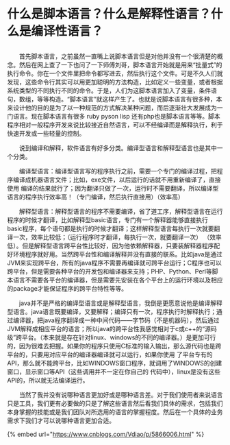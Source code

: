 # 什么是脚本语言？什么是解释性语言？什么是编译性语言？

## 

　　首先脚本语言，之前虽然一直嘴上说脚本语言但是对他并没有一个很清楚的概念。然后在网上查了一下也问了一下师傅刘哥，脚本语言开始就是用来“批量式”的执行命令。你在一个文件里把命令都写进去，然后执行这个文件。可是不久人们就发现，这些命令行其实可以用更加聪明的方法构造，比如定义一些变量，或者根据系统类型的不同执行不同的命令。于是，人们为这脚本语言加入了变量，条件语句，数组，等等构造。“脚本语言”就这样产生了。也就是说脚本语言有很多种，本来设计他的目的是为了以一种规范的方式解决某种问题，而后逐渐壮大发展成为一门语言。现在脚本语言有很多 ruby pyson lisp 还有php也是脚本语言等等。脚本程序相对一般程序开发来说比较接近自然语言，可以不经编译而是解释执行，利于快速开发或一些轻量的控制。

　　说到编译和解释，软件语言有好多分类。编译型语言和解释型语言也是其中一个分类。

　　编译型语言：编译型语言写的程序执行之前，需要一个专门的编译过程，把程序编译成机器语言文件；比如，exe文件，以后运行的话就不用重新编译了，直接使用 编译的结果就行了；因为翻译只做了一次，运行时不需要翻译，所以编译型语言的程序执行效率高！（专门编译，然后执行直接用）（效率高）

　　解释型语言：解释型语言的程序不需要编译，省了道工序，解释型语言在运行程序的时候才翻译，比如解释型basic语言，专门有一个解释器能够直接执行 basic程序，每个语句都是执行的时候才翻译；这样解释型语言每执行一次就要翻译一次，效率比较低；（运行程序时才翻译，每执行一次，就要翻译一次） （效率低）。但是解释型语言跨平台性比较好，因为他依赖解释器，只要装解释器程序配好环境程序就好用。当然跨平台性和编译解释并没有直接的联系。比如java是通过JVM来实现跨平台，所有的java程序不需要再编译就可跨平台运行；C程序也可以跨平台，但是需要各种平台的开发包和编译器来支持；PHP、Python、Perl等脚本语言不需要各平台的编译器，但是需要先安装在各个平台上的运行环境以及相应的package才能保证程序的跨平台特性等等。

　　java并不是严格的编译型语言或是解释型语言，我倒是更愿意说他是编译解释型语言。java语言既要编译，又要解释；编译只有一次，程序执行时解释执行；通过编译器，把java程序翻译成一种中间代码——字节码（不是机器码），然后通过JVM解释成相应平台的语言；所以java的跨平台性我感觉相对于c或c++的“源码级”跨平台。（本来就是存在针对linux、windows的不同的编译器。）是更加可行的，因为很难去把握。如果你的程序只使用C标准的输入输出，那么源代码也是跨平台的，只要用对应平台的编译器编译就可以运行，如果你使用 了平台专有的API，那么就不能跨平台，比如WINDOWS窗口程序，就调用了WINDOWS的创建窗口，显示窗口等API（这些调用并不一定在你自己的 代码中），linux是没有这些API的，所以就无法编译运行。

　　当然了我并没有说哪种语言更加好或是哪种语言差。对于我们使用者来说语言只是工具，我们更有必要做的只是了解这些语言然后看我们具体的需求，包括我们本身掌握的技能或是我们团队对所选用的语言的掌握程度。然后在一个具体的业务需求下我们才可以说哪种语言更加合适。



{% embed url="https://www.cnblogs.com/Vdiao/p/5866006.html" %}



